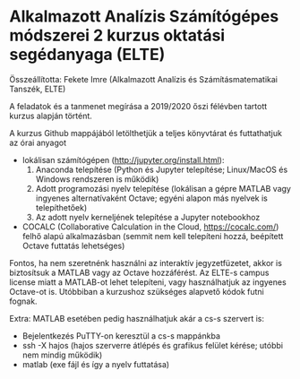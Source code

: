 # Alkalmazott Analízis Számítógépes módszerei 2 kurzus oktatási segédanyaga (ELTE)

Összeállította: Fekete Imre (Alkalmazott Analízis és Számításmatematikai Tanszék, ELTE) 
<br>

A feladatok és a tanmenet megírása a 2019/2020 őszi félévben tartott kurzus alapján történt.  

A kurzus Github mappájából letölthetjük a teljes könyvtárat és futtathatjuk az órai anyagot
+ lokálisan számítógépen 
(http://jupyter.org/install.html):
  1) Anaconda telepítése (Python és Jupyter telepítése; Linux/MacOS és Windows rendszeren is működik)
  2) Adott programozási nyelv telepítése (lokálisan a gépre MATLAB vagy ingyenes alternatívaként Octave; egyéni alapon más nyelvek is telepíthetőek)
  3) Az adott nyelv kerneljének telepítése a Jupyter notebookhoz
+ COCALC (Collaborative Calculation in the Cloud, https://cocalc.com/) felhő alapú alkalmazásban (semmit nem kell telepíteni hozzá, beépített Octave futtatás lehetséges)

Fontos, ha nem szeretnénk használni az interaktív jegyzetfüzetet, akkor is biztosítsuk a MATLAB vagy az Octave hozzáférést. Az ELTE-s campus license miatt a MATLAB-ot lehet telepíteni, vagy használhatjuk az ingyenes Octave-ot is. Utóbbiban a kurzushoz szükséges alapvető kódok futni fognak. 

Extra: MATLAB esetében pedig használhatjuk akár a cs-s szervert is:
+ Bejelentkezés PuTTY-on keresztül a cs-s mappánkba
+ ssh -X hajos (hajos szerverre átlépés és grafikus felület kérése; utóbbi nem mindig működik)
+ matlab (exe fájl és így a nyelv futtatása)


